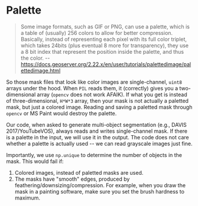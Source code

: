 # Palette

> Some image formats, such as GIF or PNG, can use a palette, which is a table of (usually) 256 colors to allow for better compression. Basically, instead of representing each pixel with its full color triplet, which takes 24bits (plus eventual 8 more for transparency), they use a 8 bit index that represent the position inside the palette, and thus the color.
-- https://docs.geoserver.org/2.22.x/en/user/tutorials/palettedimage/palettedimage.html

So those mask files that look like color images are single-channel, `uint8` arrays under the hood. When `PIL` reads them, it (correctly) gives you a two-dimensional array (`opencv` does not work AFAIK). If what you get is instead of three-dimensional, `H*W*3` array, then your mask is not actually a paletted mask, but just a colored image. Reading and saving a paletted mask through `opencv` or MS Paint would destroy the palette.

Our code, when asked to generate multi-object segmentation (e.g., DAVIS 2017/YouTubeVOS), always reads and writes single-channel mask. If there is a palette in the input, we will use it in the output. The code does not care whether a palette is actually used -- we can read grayscale images just fine.

Importantly, we use `np.unique` to determine the number of objects in the mask. This would fail if:

1. Colored images, instead of paletted masks are used.
2. The masks have "smooth" edges, produced by feathering/downsizing/compression. For example, when you draw the mask in a painting software, make sure you set the brush hardness to maximum.

